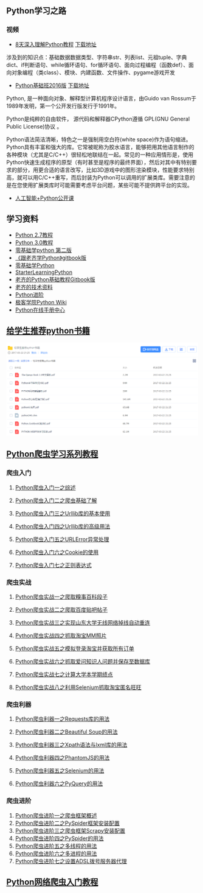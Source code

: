 ## Python学习之路

### 视频

- [8天深入理解Python教程](http://yun.itheima.com/course/145.html)  [下载地址](https://pan.baidu.com/s/1i5mfB4D#list/path=%2F)

涉及到的知识点：基础数据数据类型、字符串str、列表list、元祖tuple、字典dict、if判断语句、while循环语句、for循环语句、面向过程编程（函数def）、面向对象编程（类class）、模块、内建函数、文件操作、pygame游戏开发

- [Python基础班2016版](http://yun.itheima.com/course/214.html)  [下载地址](https://pan.baidu.com/s/1kVNmOar#list/path=%2F)

 Python, 是一种面向对象、解释型计算机程序设计语言，由Guido van Rossum于1989年发明，第一个公开发行版发行于1991年。

Python是纯粹的自由软件， 源代码和解释器CPython遵循 GPL(GNU General Public License)协议 。

Python语法简洁清晰，特色之一是强制用空白符(white space)作为语句缩进。
Python具有丰富和强大的库。它常被昵称为胶水语言，能够把用其他语言制作的各种模块（尤其是C/C++）很轻松地联结在一起。常见的一种应用情形是，使用Python快速生成程序的原型（有时甚至是程序的最终界面），然后对其中有特别要求的部分，用更合适的语言改写，比如3D游戏中的图形渲染模块，性能要求特别高，就可以用C/C++重写，而后封装为Python可以调用的扩展类库。需要注意的是在您使用扩展类库时可能需要考虑平台问题，某些可能不提供跨平台的实现。

- [人工智能+Python公开课](http://yun.itheima.com/open/c-7.html)

## 学习资料

- [Python 2.7教程](http://www.liaoxuefeng.com/wiki/001374738125095c955c1e6d8bb493182103fac9270762a000)
- [Python 3.0教程](http://www.liaoxuefeng.com/wiki/0014316089557264a6b348958f449949df42a6d3a2e542c000)
- [零基础学python 第二版](http://wiki.jikexueyuan.com/project/start-learning-python/index.html)
- [《跟老齐学Python》gitbook版](https://www.gitbook.com/book/normanbb/test/details)
- [零基础学Python](https://www.gitbook.com/book/looly/python-basic/details)
- [StarterLearningPython](https://github.com/NormanBB/StarterLearningPython)
- [老齐的Python基础教程Gitbook版](https://github.com/looly/python-basic)
- [老齐的技术资料](https://github.com/qiwsir/ITArticles)
- [Python进阶](https://github.com/eastlakeside/interpy-zh/blob/master/README.md)
- [极客学院Python Wiki](http://wiki.jikexueyuan.com/list/python/)
- [Python在线手册中心](http://docs.pythontab.com/)

## [给学生推荐python书籍](https://pan.baidu.com/s/1miQCIHq#list/path=%2F%E7%BB%99%E5%AD%A6%E7%94%9F%E6%8E%A8%E8%8D%90python%E4%B9%A6%E7%B1%8D)

![1491038589724](assets/1491038589724.png)

## [Python爬虫学习系列教程](http://cuiqingcai.com/1052.html)

### 爬虫入门

1. [Python爬虫入门一之综述](http://cuiqingcai.com/927.html)

2. [Python爬虫入门二之爬虫基础了解](http://cuiqingcai.com/942.html)

3. [Python爬虫入门三之Urllib库的基本使用](http://cuiqingcai.com/947.html)

4. [Python爬虫入门四之Urllib库的高级用法](http://cuiqingcai.com/954.html)

5. [Python爬虫入门五之URLError异常处理](http://cuiqingcai.com/961.html)

6. [Python爬虫入门六之Cookie的使用](http://cuiqingcai.com/968.html)

7. [Python爬虫入门七之正则表达式](http://cuiqingcai.com/977.html)

### 爬虫实战

1. [Python爬虫实战一之爬取糗事百科段子](http://cuiqingcai.com/990.html)

2. [Python爬虫实战二之爬取百度贴吧帖子](http://cuiqingcai.com/993.html)

3. [Python爬虫实战三之实现山东大学无线网络掉线自动重连](http://cuiqingcai.com/2083.html)

4. [Python爬虫实战四之抓取淘宝MM照片](http://cuiqingcai.com/1001.html)

5. [Python爬虫实战五之模拟登录淘宝并获取所有订单](http://cuiqingcai.com/1076.html)

6. [Python爬虫实战六之抓取爱问知识人问题并保存至数据库](http://cuiqingcai.com/1972.html)

7. [Python爬虫实战七之计算大学本学期绩点](http://cuiqingcai.com/997.html)

8. [Python爬虫实战八之利用Selenium抓取淘宝匿名旺旺](http://cuiqingcai.com/2852.html)

### 爬虫利器

1. [Python爬虫利器一之Requests库的用法](http://cuiqingcai.com/2556.html)

2. [Python爬虫利器二之Beautiful Soup的用法](http://cuiqingcai.com/1319.html)

3. [Python爬虫利器三之Xpath语法与lxml库的用法](http://cuiqingcai.com/2621.html)

4. [Python爬虫利器四之PhantomJS的用法](http://cuiqingcai.com/2577.html)

5. [Python爬虫利器五之Selenium的用法](http://cuiqingcai.com/2599.html)

6. [Python爬虫利器六之PyQuery的用法](http://cuiqingcai.com/2636.html)

### 爬虫进阶

1. [Python爬虫进阶一之爬虫框架概述](http://cuiqingcai.com/2433.html)
2. [Python爬虫进阶二之PySpider框架安装配置](http://cuiqingcai.com/2443.html)
3. [Python爬虫进阶三之爬虫框架Scrapy安装配置](http://cuiqingcai.com/912.html)
4. [Python爬虫进阶四之PySpider的用法](http://cuiqingcai.com/2652.html)
5. [Python爬虫进阶五之多线程的用法](http://cuiqingcai.com/3325.html)
6. [Python爬虫进阶六之多进程的用法](http://cuiqingcai.com/3335.html)
7. [Python爬虫进阶七之设置ADSL拨号服务器代理](http://cuiqingcai.com/3443.html)

## [Python网络爬虫入门教程](http://blog.csdn.net/column/details/why-bug.html)